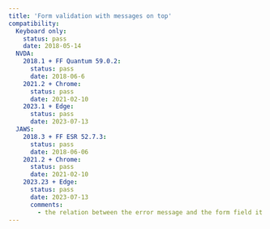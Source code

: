 ```yaml
---
title: 'Form validation with messages on top'
compatibility:
  Keyboard only:
    status: pass
    date: 2018-05-14
  NVDA:
    2018.1 + FF Quantum 59.0.2:
      status: pass
      date: 2018-06-6
    2021.2 + Chrome:
      status: pass
      date: 2021-02-10
    2023.1 + Edge:
      status: pass
      date: 2023-07-13
  JAWS:
    2018.3 + FF ESR 52.7.3:
      status: pass
      date: 2018-06-06
    2021.2 + Chrome:
      status: pass
      date: 2021-02-10
    2023.23 + Edge:
      status: pass
      date: 2023-07-13
      comments:
        - the relation between the error message and the form field it not clear in Edge.
---
```

